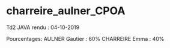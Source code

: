 # charreire_aulner_CPOA

Td2 JAVA
rendu : 04-10-2019

Pourcentages: 
AULNER Gautier : 60%
CHARREIRE Emma : 40%
